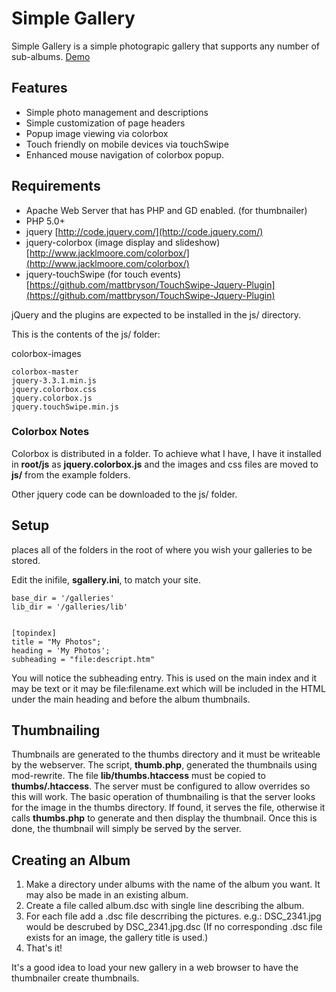 # Simple Gallery
Simple Gallery is a simple photograpic gallery that supports any number of sub-albums. 
[Demo](http://quack.ducksfeet.com/sgdemo)

## Features
* Simple photo management and descriptions
* Simple customization of page headers
* Popup image viewing via colorbox
* Touch friendly on mobile devices via touchSwipe
* Enhanced mouse navigation of colorbox popup. 

## Requirements
* Apache Web Server that has PHP and GD enabled. (for thumbnailer)
* PHP 5.0+
* jquery [http://code.jquery.com/](http://code.jquery.com/)
* jquery-colorbox (image display and slideshow) [http://www.jacklmoore.com/colorbox/](http://www.jacklmoore.com/colorbox/)
* jquery-touchSwipe (for touch events) [https://github.com/mattbryson/TouchSwipe-Jquery-Plugin](https://github.com/mattbryson/TouchSwipe-Jquery-Plugin)

jQuery and the plugins are expected to be installed in the js/ directory. 

This is the contents of the js/ folder:

colorbox-images 

	colorbox-master   
	jquery-3.3.1.min.js
	jquery.colorbox.css
	jquery.colorbox.js
	jquery.touchSwipe.min.js


### Colorbox Notes
Colorbox is distributed in a folder. To achieve what I have, I have it installed in **root/js** as **jquery.colorbox.js** and the images and css files are moved to **js/** from the example folders. 

Other jquery code can be downloaded to the js/ folder. 

## Setup 
places all of the folders in the root of where you wish your galleries to be stored.

Edit the inifile, **sgallery.ini**, to match your site.

```[main]
base_dir = '/galleries'
lib_dir = '/galleries/lib'


[topindex]
title = "My Photos";
heading = 'My Photos';
subheading = "file:descript.htm"
```
You will notice the subheading entry. This is used on the main index and it may be text or it may be file:filename.ext which will be included in the HTML under the main heading and before the album thumbnails. 

## Thumbnailing
Thumbnails are generated to the thumbs directory and it must be writeable by the webserver. The script, **thumb.php**, generated the thumbnails using mod-rewrite. The file **lib/thumbs.htaccess** must be copied to **thumbs/.htaccess**. The server must be configured to allow overrides so this will work. 
The basic operation of thumbnailing is that the server looks for the image in the thumbs directory. If found, it serves the file, otherwise it calls **thumbs.php** to generate and then display the thumbnail. Once this is done, the thumbnail will simply be served by the server. 

## Creating an Album
1. Make a directory under albums with the name of the album you want. It may also be made in an existing album. 
2. Create a file called album.dsc with single line describing the album. 
3. For each file add a .dsc file descrribing the pictures. e.g.: DSC_2341.jpg would be descrubed by DSC_2341.jpg.dsc (If no corresponding .dsc file exists for an image, the gallery title is used.)
4. That's it!

It's a good idea to load your new gallery in a web browser to have the thumbnailer create thumbnails.
